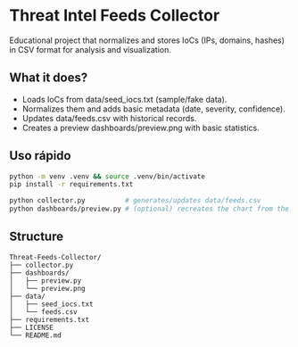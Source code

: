 # Threat Intel Feeds Collector

Educational project that normalizes and stores IoCs (IPs, domains, hashes) in CSV format for analysis and visualization.

## What it does?
- Loads IoCs from data/seed_iocs.txt (sample/fake data).
- Normalizes them and adds basic metadata (date, severity, confidence).
- Updates data/feeds.csv with historical records.
- Creates a preview dashboards/preview.png with basic statistics.

## Uso rápido
```bash
python -m venv .venv && source .venv/bin/activate
pip install -r requirements.txt

python collector.py          # generates/updates data/feeds.csv
python dashboards/preview.py # (optional) recreates the chart from the CSV
```

## Structure
```
Threat-Feeds-Collector/
├── collector.py
├── dashboards/
│   ├── preview.py
│   └── preview.png
├── data/
│   ├── seed_iocs.txt
│   └── feeds.csv
├── requirements.txt
├── LICENSE
└── README.md
```
